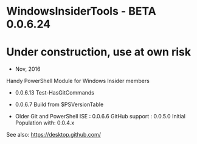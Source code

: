 ﻿# WindowsInsiderTools - BETA 0.0.6.24
# Under construction, use at own risk
+ Nov, 2016

Handy PowerShell Module for Windows Insider members


+ 0.0.6.13
Test-HasGitCommands
 
+ 0.0.6.7
Build from $PSVersionTable

+ Older
Git and PowerShell ISE : 0.0.6.6
GitHub support         : 0.0.5.0
Initial Population with: 0.0.4.x

See also: https://desktop.github.com/
